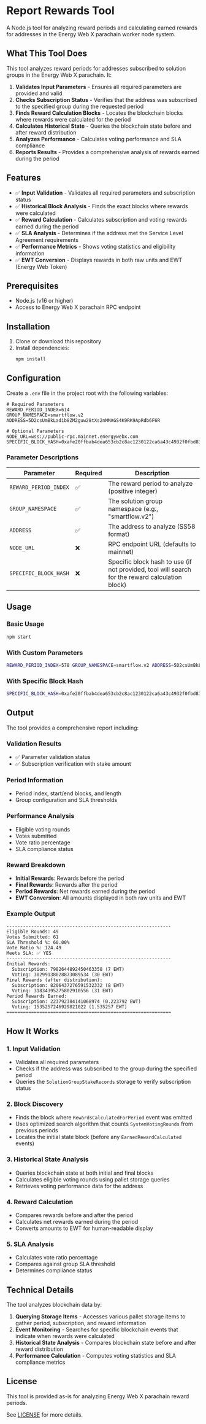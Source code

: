 # Report Rewards Tool

A Node.js tool for analyzing reward periods and calculating earned rewards for addresses in the Energy Web X parachain worker node system.

## What This Tool Does

This tool analyzes reward periods for addresses subscribed to solution groups in the Energy Web X parachain. It:

1. **Validates Input Parameters** - Ensures all required parameters are provided and valid
2. **Checks Subscription Status** - Verifies that the address was subscribed to the specified group during the requested period
3. **Finds Reward Calculation Blocks** - Locates the blockchain blocks where rewards were calculated for the period
4. **Calculates Historical State** - Queries the blockchain state before and after reward distribution
5. **Analyzes Performance** - Calculates voting performance and SLA compliance
6. **Reports Results** - Provides a comprehensive analysis of rewards earned during the period

## Features

- ✅ **Input Validation** - Validates all required parameters and subscription status
- ✅ **Historical Block Analysis** - Finds the exact blocks where rewards were calculated
- ✅ **Reward Calculation** - Calculates subscription and voting rewards earned during the period
- ✅ **SLA Analysis** - Determines if the address met the Service Level Agreement requirements
- ✅ **Performance Metrics** - Shows voting statistics and eligibility information
- ✅ **EWT Conversion** - Displays rewards in both raw units and EWT (Energy Web Token)

## Prerequisites

- Node.js (v16 or higher)
- Access to Energy Web X parachain RPC endpoint

## Installation

1. Clone or download this repository
2. Install dependencies:
   ```bash
   npm install
   ```

## Configuration

Create a `.env` file in the project root with the following variables:

```env
# Required Parameters
REWARD_PERIOD_INDEX=614
GROUP_NAMESPACE=smartflow.v2
ADDRESS=5D2csUmBkLadib8ZM2guw28tXs2nMMAGS4K9RK9ApRdb6F6R

# Optional Parameters
NODE_URL=wss://public-rpc.mainnet.energywebx.com
SPECIFIC_BLOCK_HASH=0xafe20ffbab4dea653cb2c8ac1230122ca6a43c4932f0fbd83214230ec3db1326
```

### Parameter Descriptions

| Parameter             | Required | Description                                                                                     |
| --------------------- | -------- | ----------------------------------------------------------------------------------------------- |
| `REWARD_PERIOD_INDEX` | ✅       | The reward period to analyze (positive integer)                                                 |
| `GROUP_NAMESPACE`     | ✅       | The solution group namespace (e.g., "smartflow.v2")                                             |
| `ADDRESS`             | ✅       | The address to analyze (SS58 format)                                                            |
| `NODE_URL`            | ❌       | RPC endpoint URL (defaults to mainnet)                                                          |
| `SPECIFIC_BLOCK_HASH` | ❌       | Specific block hash to use (if not provided, tool will search for the reward calculation block) |

## Usage

### Basic Usage

```bash
npm start
```

### With Custom Parameters

```bash
REWARD_PERIOD_INDEX=578 GROUP_NAMESPACE=smartflow.v2 ADDRESS=5D2csUmBkLadib8ZM2guw28tXs2nMMAGS4K9RK9ApRdb6F6R npm start
```

### With Specific Block Hash

```bash
SPECIFIC_BLOCK_HASH=0xafe20ffbab4dea653cb2c8ac1230122ca6a43c4932f0fbd83214230ec3db1326 npm start
```

## Output

The tool provides a comprehensive report including:

### Validation Results

- ✅ Parameter validation status
- ✅ Subscription verification with stake amount

### Period Information

- Period index, start/end blocks, and length
- Group configuration and SLA thresholds

### Performance Analysis

- Eligible voting rounds
- Votes submitted
- Vote ratio percentage
- SLA compliance status

### Reward Breakdown

- **Initial Rewards**: Rewards before the period
- **Final Rewards**: Rewards after the period
- **Period Rewards**: Net rewards earned during the period
- **EWT Conversion**: All amounts displayed in both raw units and EWT

### Example Output

```
------------------------------------------------------------
Eligible Rounds: 49
Votes Submitted: 61
SLA Threshold %: 60.00%
Vote Ratio %: 124.49
Meets SLA: ✅ YES
------------------------------------------------------------
Initial Rewards:
  Subscription: 7982644892450463358 (7 EWT)
  Voting: 30299138028873089534 (30 EWT)
Final Rewards (after distribution):
  Subscription: 8206437276591532332 (8 EWT)
  Voting: 31834395275802910556 (31 EWT)
Period Rewards Earned:
  Subscription: 223792384141068974 (0.223792 EWT)
  Voting: 1535257246929821022 (1.535257 EWT)
============================================================
```

## How It Works

### 1. Input Validation

- Validates all required parameters
- Checks if the address was subscribed to the group during the specified period
- Queries the `SolutionGroupStakeRecords` storage to verify subscription status

### 2. Block Discovery

- Finds the block where `RewardsCalculatedForPeriod` event was emitted
- Uses optimized search algorithm that counts `SystemVotingRounds` from previous periods
- Locates the initial state block (before any `EarnedRewardCalculated` events)

### 3. Historical State Analysis

- Queries blockchain state at both initial and final blocks
- Calculates eligible voting rounds using pallet storage queries
- Retrieves voting performance data for the address

### 4. Reward Calculation

- Compares rewards before and after the period
- Calculates net rewards earned during the period
- Converts amounts to EWT for human-readable display

### 5. SLA Analysis

- Calculates vote ratio percentage
- Compares against group SLA threshold
- Determines compliance status

## Technical Details

The tool analyzes blockchain data by:

1. **Querying Storage Items** - Accesses various pallet storage items to gather period, subscription, and reward information
2. **Event Monitoring** - Searches for specific blockchain events that indicate when rewards were calculated
3. **Historical State Analysis** - Compares blockchain state before and after reward distribution
4. **Performance Calculation** - Computes voting statistics and SLA compliance metrics

## License

This tool is provided as-is for analyzing Energy Web X parachain reward periods.

See [LICENSE](LICENSE) for more details.
